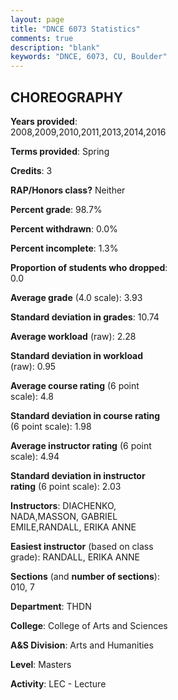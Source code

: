 ```yaml
---
layout: page
title: "DNCE 6073 Statistics"
comments: true
description: "blank"
keywords: "DNCE, 6073, CU, Boulder"
--- 
```

<head>
<script src="https://ajax.googleapis.com/ajax/libs/jquery/2.1.3/jquery.min.js"></script>
<script src="https://dl.dropboxusercontent.com/s/pc42nxpaw1ea4o9/highcharts.js?dl=0"></script>
<!-- <script src="../assets/js/highcharts.js"></script> -->
<style type="text/css">@font-face {
	font-family: "Bebas Neue";
	src: url(https://www.filehosting.org/file/details/544349/BebasNeue%20Regular.otf) format("opentype");
	}
	h1.Bebas { 
		font-family: "Bebas Neue", Verdana, Tahoma;
	}
</style>
</head>
<body>
	<div id="container" style="float: right; width: 45%; height: 88%; margin-left: 2.5%; margin-right: 2.5%;"></div>
	<script language="JavaScript">
		$(document).ready(function() {
		var chart = {type: 'column'};
		var title = {text: 'Grade Distribution'};
		var xAxis = {categories: ['A','B','C','D','F'],crosshair: true};
		var yAxis = {min: 0,title: {text: 'Percentage'}};
		var tooltip = {headerFormat: '<center><b><span style="font-size:20px">{point.key}</span></b></center>',
		               pointFormat: '<td style="padding:0"><b>{point.y:.1f}%</b></td>',
		               footerFormat: '</table>',shared: true,useHTML: true};
		var plotOptions = {column: {pointPadding: 0.0,borderWidth: 0}};  
		var credits = {enabled: false};var series= [{name: 'Percent',data: [94.81,5.19,0.0,0.0,0.0,]}];
		var json = {};
		json.chart = chart;
		json.title = title;
		json.tooltip = tooltip;
		json.xAxis = xAxis;
		json.yAxis = yAxis;  
		json.series = series;
		json.plotOptions = plotOptions;  
		json.credits = credits;
		$('#container').highcharts(json);
	});
	</script>
</body>
			   
## CHOREOGRAPHY

**Years provided**: 2008,2009,2010,2011,2013,2014,2016

**Terms provided**: Spring

**Credits**: 3

**RAP/Honors class?** Neither

**Percent grade**: 98.7%

**Percent withdrawn**: 0.0%

**Percent incomplete**: 1.3%

**Proportion of students who dropped**: 0.0

**Average grade** (4.0 scale): 3.93

**Standard deviation in grades**: 10.74

**Average workload** (raw): 2.28

**Standard deviation in workload** (raw): 0.95

**Average course rating** (6 point scale): 4.8

**Standard deviation in course rating** (6 point scale): 1.98

**Average instructor rating** (6 point scale): 4.94

**Standard deviation in instructor rating** (6 point scale): 2.03

**Instructors**: DIACHENKO, NADA,MASSON, GABRIEL EMILE,RANDALL, ERIKA ANNE

**Easiest instructor** (based on class grade): RANDALL, ERIKA ANNE

**Sections** (and **number of sections**): 010, 7

**Department**: THDN

**College**: College of Arts and Sciences

**A&S Division**: Arts and Humanities

**Level**: Masters

**Activity**: LEC - Lecture